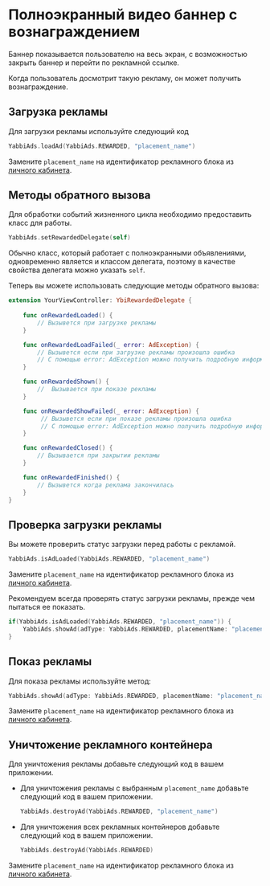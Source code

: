 # Полноэкранный видео баннер с вознаграждением
Баннер показывается пользователю на весь экран, с возможностью закрыть баннер и перейти по рекламной ссылке. 

Когда пользователь досмотрит такую рекламу, он может получить вознаграждение.

## Загрузка рекламы
Для загрузки рекламы используйте следующий код
```swift
YabbiAds.loadAd(YabbiAds.REWARDED, "placement_name")
```
Замените `placement_name` на идентификатор рекламного блока из [личного кабинета](https://mobileadx.ru).

## Методы обратного вызова
Для обработки событий жизненного цикла необходимо предоставить класс для работы.
```swift
YabbiAds.setRewardedDelegate(self)
```
Обычно класс, который работает с полноэкранными объявлениями, одновременно является и классом делегата, поэтому в качестве свойства делегата можно указать `self`.

Теперь вы можете использовать следующие методы обратного вызова:

```swift
extension YourViewController: YbiRewardedDelegate {
    
    func onRewardedLoaded() {
        // Вызывется при загрузке рекламы
    }

    func onRewardedLoadFailed(_ error: AdException) {
        // Вызывется если при загрузке рекламы произошла ошибка
        // С помощью error: AdException можно получить подробную информацию об ошибке
    }

    func onRewardedShown() {
        //  Вызывается при показе рекламы
    }

    func onRewardedShowFailed(_ error: AdException) {
         // Вызывется если при показе рекламы произошла ошибка
         // С помощью error: AdException можно получить подробную информацию об ошибке
    }

    func onRewardedClosed() {
        // Вызывается при закрытии рекламы
    }

    func onRewardedFinished() {
        // Вызывется когда реклама закончилась
    }
}
```

## Проверка загрузки рекламы
Вы можете проверить статус загрузки перед работы с рекламой.
```swift
YabbiAds.isAdLoaded(YabbiAds.REWARDED, "placement_name")
```
Замените `placement_name` на идентификатор рекламного блока из [личного кабинета](https://mobileadx.ru).

Рекомендуем всегда проверять статус загрузки рекламы, прежде чем пытаться ее показать.
```swift
if(YabbiAds.isAdLoaded(YabbiAds.REWARDED, "placement_name")) {
    YabbiAds.showAd(adType: YabbiAds.REWARDED, placementName: "placement_name", rootViewController: self)
}
```

## Показ рекламы
Для показа рекламы используйте метод:
```swift
YabbiAds.showAd(adType: YabbiAds.REWARDED, placementName: "placement_name", rootViewController: self)
```
Замените `placement_name` на идентификатор рекламного блока из [личного кабинета](https://mobileadx.ru).

## Уничтожение рекламного контейнера
Для уничтожения рекламы добавьте следующий код в вашем приложении.
* Для уничтожения рекламы с выбранным `placement_name` добавьте следующий код в вашем приложении.
    ```swift
    YabbiAds.destroyAd(YabbiAds.REWARDED, "placement_name")
    ```
* Для уничтожения всех рекламных контейнеров добавьте следующий код в вашем приложении.
    ```swift
    YabbiAds.destroyAd(YabbiAds.REWARDED)
    ```
Замените `placement_name` на идентификатор рекламного блока из [личного кабинета](https://mobileadx.ru).
